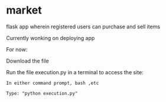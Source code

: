 # market
flask app wherein registered users can purchase and sell items

Currently wonking on deploying app

For now:

Download the file

Run the file execution.py in a terminal to access the site:

    In either command prompt, bash ,etc 
    
    Type: "python execution.py"

